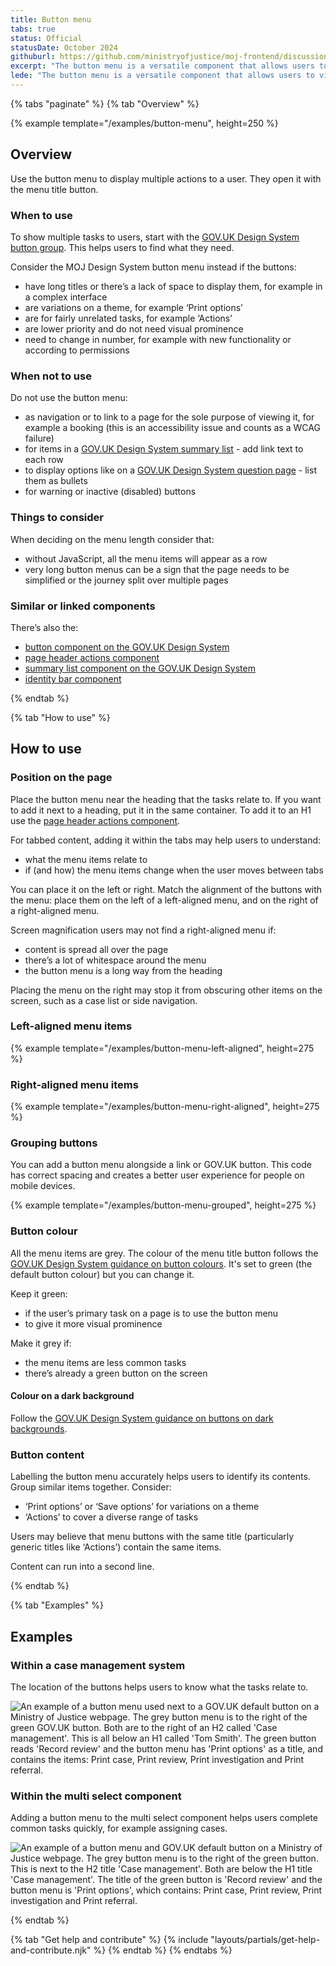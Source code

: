 ```yaml
---
title: Button menu
tabs: true
status: Official
statusDate: October 2024
githuburl: https://github.com/ministryofjustice/moj-frontend/discussions/685
excerpt: "The button menu is a versatile component that allows users to view tasks as buttons in a collapsible menu."
lede: "The button menu is a versatile component that allows users to view tasks as buttons in a collapsible menu."
---
```


{% tabs "paginate" %}
{% tab "Overview" %}

{% example template="/examples/button-menu", height=250 %}

## Overview

Use the button menu to display multiple actions to a user. They open it with the menu title button.

### When to use

To show multiple tasks to users, start with the [GOV.UK Design System button group](https://design-system.service.gov.uk/components/button/#grouping-buttons). This helps users to find what they need.

Consider the MOJ Design System button menu instead if the buttons:

- have long titles or there’s a lack of space to display them, for example in a complex interface
- are variations on a theme, for example ‘Print options’
- are for fairly unrelated tasks, for example ‘Actions’
- are lower priority and do not need visual prominence
- need to change in number, for example with new functionality or according to permissions 

### When not to use

Do not use the button menu:

- as navigation or to link to a page for the sole purpose of viewing it, for example a booking (this is an accessibility issue and counts as a WCAG failure)
- for items in a [GOV.UK Design System summary list](https://design-system.service.gov.uk/components/summary-list/) - add link text to each row
- to display options like on a [GOV.UK Design System question page](https://design-system.service.gov.uk/patterns/question-pages/) - list them as bullets
- for warning or inactive (disabled) buttons

### Things to consider

When deciding on the menu length consider that:

- without JavaScript, all the menu items will appear as a row
- very long button menus can be a sign that the page needs to be simplified or the journey split over multiple pages

### Similar or linked components

There’s also the:

- [button component on the GOV.UK Design System](https://design-system.service.gov.uk/components/button/)
- [page header actions component](/components/page-header-actions/)
- [summary list component on the GOV.UK Design System](https://design-system.service.gov.uk/components/summary-list/)
- [identity bar component](/components/identity-bar/)

{% endtab %}

{% tab "How to use" %}

## How to use

### Position on the page

Place the button menu near the heading that the tasks relate to. If you want to add it next to a heading, put it in the same container. To add it to an H1 use the [page header actions component](/components/page-header-actions/).

For tabbed content, adding it within the tabs may help users to understand:

- what the menu items relate to
- if (and how) the menu items change when the user moves between tabs

You can place it on the left or right. Match the alignment of the buttons with the menu: place them on the left of a left-aligned menu, and on the right of a right-aligned menu.

Screen magnification users may not find a right-aligned menu if:

- content is spread all over the page
- there’s a lot of whitespace around the menu
- the button menu is a long way from the heading

Placing the menu on the right may stop it from obscuring other items on the screen, such as a case list or side navigation.

### Left-aligned menu items

{% example template="/examples/button-menu-left-aligned", height=275 %}

### Right-aligned menu items

{% example template="/examples/button-menu-right-aligned", height=275 %}

### Grouping buttons

You can add a button menu alongside a link or GOV.UK button. This code has correct spacing and creates a better user experience for people on mobile devices.

{% example template="/examples/button-menu-grouped", height=275 %}

### Button colour

All the menu items are grey. The colour of the menu title button follows the [GOV.UK Design System guidance on button colours](https://design-system.service.gov.uk/components/button/#default-buttons). It's set to green (the default button colour) but you can change it.

Keep it green:

- if the user’s primary task on a page is to use the button menu
- to give it more visual prominence

Make it grey if:

- the menu items are less common tasks
- there’s already a green button on the screen

#### Colour on a dark background

Follow the [GOV.UK Design System guidance on buttons on dark backgrounds](https://design-system.service.gov.uk/components/button/#buttons-on-dark-backgrounds).

### Button content

Labelling the button menu accurately helps users to identify its contents. Group similar items together. Consider:

- ‘Print options’ or ‘Save options’ for variations on a theme  
- ‘Actions’ to cover a diverse range of tasks

Users may believe that menu buttons with the same title (particularly generic titles like ‘Actions’) contain the same items.

Content can run into a second line.

{% endtab %}

{% tab "Examples" %}

## Examples

### Within a case management system

The location of the buttons helps users to know what the tasks relate to.

<p><img src="{{ 'assets/images/button-menu-case-management-example-2024.png' | rev | url }}" alt="An example of a button menu used next to a GOV.UK default button on a Ministry of Justice webpage. The grey button menu is to the right of the green GOV.UK button. Both are to the right of an H2 called 'Case management'. This is all below an H1 called 'Tom Smith'. The green button reads 'Record review' and the button menu has 'Print options' as a title, and contains the items: Print case, Print review, Print investigation and Print referral."></p>

### Within the multi select component

Adding a button menu to the multi select component helps users complete common tasks quickly, for example assigning cases.

<p><img src="{{ 'assets/images/button-menu-multi-select-example-2024.png' | rev | url }}" alt="An example of a button menu and GOV.UK default button on a Ministry of Justice webpage. The grey button menu is to the right of the green button. This is next to the H2 title 'Case management'. Both are below the H1 title 'Case management'. The title of the green button is 'Record review' and the button menu is 'Print options', which contains: Print case, Print review, Print investigation and Print referral."></p>

{% endtab %}

{% tab "Get help and contribute" %}
{% include "layouts/partials/get-help-and-contribute.njk" %}
{% endtab %}
{% endtabs %}
